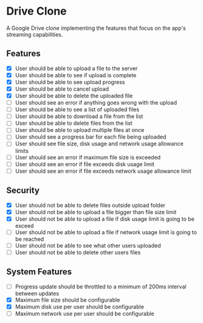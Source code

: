 # Drive Clone

A Google Drive clone implementing the features that focus on the app's streaming capabilities.

## Features

- [x] User should be able to upload a file to the server
- [x] User should be able to see if upload is complete
- [x] User should be able to see upload progress
- [x] User should be able to cancel upload
- [x] User should be able to delete the uploaded file
- [ ] User should see an error if anything goes wrong with the upload
- [ ] User should be able to see a list of uploaded files
- [ ] User should be able to download a file from the list
- [ ] User should be able to delete files from the list
- [ ] User should be able to upload multiple files at once
- [ ] User should see a progress bar for each file being uploaded
- [ ] User should see file size, disk usage and network usage allowance limits
- [ ] User should see an error if maximum file size is exceeded
- [ ] User should see an error if file exceeds disk usage limit
- [ ] User should see an error if file exceeds network usage allowance limit

## Security

- [x] User should not be able to delete files outside upload folder
- [x] User should not be able to upload a file bigger than file size limit
- [x] User should not be able to upload a file if disk usage limit is going to be exceed
- [ ] User should not be able to upload a file if network usage limit is going to be reached
- [ ] User should not be able to see what other users uploaded
- [ ] User should not be able to delete other users files

## System Features

- [ ] Progress update should be throttled to a minimum of 200ms interval between updates
- [x] Maximum file size should be configurable
- [x] Maximum disk use per user should be configurable
- [ ] Maximum network use per user should be configurable
